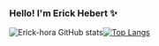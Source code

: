 ### Hello! I'm Erick Hebert ✨

![Erick-hora GitHub stats](https://github-readme-stats.vercel.app/api?username=Erick-hora&show_icons=true&theme=dracula)[![Top Langs](https://github-readme-stats.vercel.app/api/top-langs/?username=Erick-hora&theme=dracula)](https://github.com/Erick-hora/github-readme-stats)
